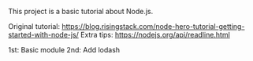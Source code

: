 This project is a basic tutorial about Node.js.

Original tutorial: https://blog.risingstack.com/node-hero-tutorial-getting-started-with-node-js/
Extra tips: https://nodejs.org/api/readline.html

1st: Basic module
2nd: Add lodash